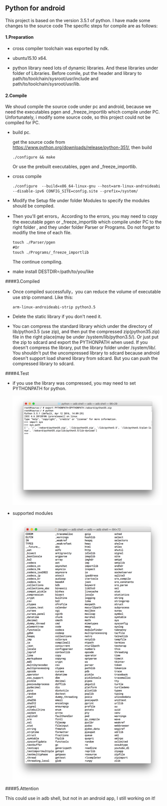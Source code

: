 ## Python for android

This project is based on the version 3.5.1 of python. I have made some changes to the source code The specific steps for compile are as follows:

#### 1.Preparation

- cross compiler toolchain was exported by ndk.


- ubuntu15.10 x64.

- python library need lots of dynamic libraries. And these libraries under folder of Libraries. Before comile, put the header and library to path/to/toolchain/sysroot/usr/include and path/to/toolchain/sysroot/usr/lib.


#### 2.Compile

We shoud compile the source code under pc and android, because we need the executables pgen and _freeze_importlib which compile under PC. Unfortunately, i modify some source code, so this project could not be compiled for PC. 

- build pc.

  get the source code from https://www.python.org/downloads/release/python-351/, then build 

  ```shell
  ./configure && make
  ```
  Or use the prebuilt executables, pgen and _freeze_importlib.

- cross compile

  ```shell
  ./configure  --build=x86_64-linux-gnu --host=arm-linux-androideabi --disable-ipv6 CONFIG_SITE=config.site --prefix=/system/
  ```

- Modify the Setup file under folder Modules to specify the modules should be compiled.


- Then you'll get errors，According to the errors, you may need to copy the executable pgen or _freeze_importlib which compile under PC to the right folder , and they under folder Parser or Programs. Do not forget to modifiy the time of each file. 

  ```shell
  touch ./Parser/pgen 
  #Or
  touch ./Programs/_freeze_importlib
  ```

  The continue compiling.

- make install DESTDIR=/path/to/you/like

####3.Compiled

- Once compiled successfully，you can reduce the volume of executable use strip command. Like this:

  ```shell
  arm-linux-androideabi-strip python3.5
  ```

- Delete the static library if you don't need it.

- You can compress the standard library which under the directory of lib/python3.5 (use zip), and then put the compressed zip(python35.zip) file in the right place(may be under /system/lib/python3.5/). Or just put the zip to sdcard  and export the PYTHONPATH when used. If you doesn't compress the library, put the library folder under /system/lib/. You shouldn't put the uncompressed library to sdcard because android doesn't support load shared library from sdcard. But you can push the compressed library to sdcard. 

####4.Test

- if you use the library was compressed, you may need to set PYTHONPATH for python.

  ![path](art/path.png)


- supported modules

  ![modules](art/modules.png)

####5.Attention

This could use in adb shell, but not in an android app, I still working on it!
